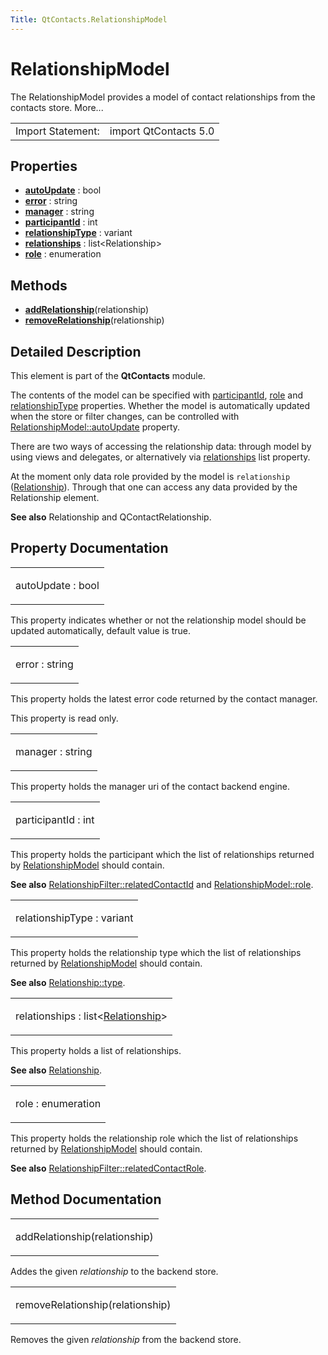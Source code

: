```yaml
---
Title: QtContacts.RelationshipModel
---
```

        
RelationshipModel
=================

<span class="subtitle"></span>
The RelationshipModel provides a model of contact relationships from the contacts store. More...

|                   |                       |
|-------------------|-----------------------|
| Import Statement: | import QtContacts 5.0 |

<span id="properties"></span>
Properties
----------

-   ****[autoUpdate](#autoUpdate-prop)**** : bool
-   ****[error](#error-prop)**** : string
-   ****[manager](#manager-prop)**** : string
-   ****[participantId](#participantId-prop)**** : int
-   ****[relationshipType](#relationshipType-prop)**** : variant
-   ****[relationships](#relationships-prop)**** : list&lt;Relationship&gt;
-   ****[role](#role-prop)**** : enumeration

<span id="methods"></span>
Methods
-------

-   ****[addRelationship](#addRelationship-method)****(relationship)
-   ****[removeRelationship](#removeRelationship-method)****(relationship)

<span id="details"></span>
Detailed Description
--------------------

This element is part of the **QtContacts** module.

The contents of the model can be specified with [participantId](#participantId-prop), [role](#role-prop) and [relationshipType](#relationshipType-prop) properties. Whether the model is automatically updated when the store or filter changes, can be controlled with [RelationshipModel::autoUpdate](#autoUpdate-prop) property.

There are two ways of accessing the relationship data: through model by using views and delegates, or alternatively via [relationships](https://developer.ubuntu.comapps/qml/sdk-15.04.4/QtContacts.qtcontacts-overview/#relationships) list property.

At the moment only data role provided by the model is `relationship` ([Relationship](../QtContacts.Relationship.md)). Through that one can access any data provided by the Relationship element.

**See also** Relationship and QContactRelationship.

Property Documentation
----------------------

<table>
<colgroup>
<col width="100%" />
</colgroup>
<tbody>
<tr class="odd">
<td><p><span id="autoUpdate-prop"></span><span class="name">autoUpdate</span> : <span class="type">bool</span></p></td>
</tr>
</tbody>
</table>

This property indicates whether or not the relationship model should be updated automatically, default value is true.

<table>
<colgroup>
<col width="100%" />
</colgroup>
<tbody>
<tr class="odd">
<td><p><span id="error-prop"></span><span class="name">error</span> : <span class="type">string</span></p></td>
</tr>
</tbody>
</table>

This property holds the latest error code returned by the contact manager.

This property is read only.

<table>
<colgroup>
<col width="100%" />
</colgroup>
<tbody>
<tr class="odd">
<td><p><span id="manager-prop"></span><span class="name">manager</span> : <span class="type">string</span></p></td>
</tr>
</tbody>
</table>

This property holds the manager uri of the contact backend engine.

<table>
<colgroup>
<col width="100%" />
</colgroup>
<tbody>
<tr class="odd">
<td><p><span id="participantId-prop"></span><span class="name">participantId</span> : <span class="type">int</span></p></td>
</tr>
</tbody>
</table>

This property holds the participant which the list of relationships returned by [RelationshipModel](index.html) should contain.

**See also** [RelationshipFilter::relatedContactId](../QtContacts.RelationshipFilter.md#relatedContactId-prop) and [RelationshipModel::role](#role-prop).

<table>
<colgroup>
<col width="100%" />
</colgroup>
<tbody>
<tr class="odd">
<td><p><span id="relationshipType-prop"></span><span class="name">relationshipType</span> : <span class="type">variant</span></p></td>
</tr>
</tbody>
</table>

This property holds the relationship type which the list of relationships returned by [RelationshipModel](index.html) should contain.

**See also** [Relationship::type](../QtContacts.Relationship.md#type-prop).

<table>
<colgroup>
<col width="100%" />
</colgroup>
<tbody>
<tr class="odd">
<td><p><span id="relationships-prop"></span><span class="name">relationships</span> : <span class="type">list</span>&lt;<span class="type"><a href="QtContacts.Relationship.md">Relationship</a></span>&gt;</p></td>
</tr>
</tbody>
</table>

This property holds a list of relationships.

**See also** [Relationship](../QtContacts.Relationship.md).

<table>
<colgroup>
<col width="100%" />
</colgroup>
<tbody>
<tr class="odd">
<td><p><span id="role-prop"></span><span class="name">role</span> : <span class="type">enumeration</span></p></td>
</tr>
</tbody>
</table>

This property holds the relationship role which the list of relationships returned by [RelationshipModel](index.html) should contain.

**See also** [RelationshipFilter::relatedContactRole](../QtContacts.RelationshipFilter.md#relatedContactRole-prop).

Method Documentation
--------------------

<table>
<colgroup>
<col width="100%" />
</colgroup>
<tbody>
<tr class="odd">
<td><p><span id="addRelationship-method"></span><span class="name">addRelationship</span>(<span class="type">relationship</span>)</p></td>
</tr>
</tbody>
</table>

Addes the given *relationship* to the backend store.

<table>
<colgroup>
<col width="100%" />
</colgroup>
<tbody>
<tr class="odd">
<td><p><span id="removeRelationship-method"></span><span class="name">removeRelationship</span>(<span class="type">relationship</span>)</p></td>
</tr>
</tbody>
</table>

Removes the given *relationship* from the backend store.


